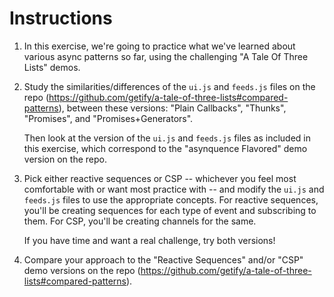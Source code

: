 # Instructions

1. In this exercise, we're going to practice what we've learned about various async patterns so far, using the challenging "A Tale Of Three Lists" demos.

2. Study the similarities/differences of the `ui.js` and `feeds.js` files on the repo (https://github.com/getify/a-tale-of-three-lists#compared-patterns), between these versions: "Plain Callbacks", "Thunks", "Promises", and "Promises+Generators".

   Then look at the version of the `ui.js` and `feeds.js` files as included in this exercise, which correspond to the "asynquence Flavored" demo version on the repo.

3. Pick either reactive sequences or CSP -- whichever you feel most comfortable with or want most practice with -- and modify the `ui.js` and `feeds.js` files to use the appropriate concepts. For reactive sequences, you'll be creating sequences for each type of event and subscribing to them. For CSP, you'll be creating channels for the same.

   If you have time and want a real challenge, try both versions!

4. Compare your approach to the "Reactive Sequences" and/or "CSP" demo versions on the repo (https://github.com/getify/a-tale-of-three-lists#compared-patterns).
